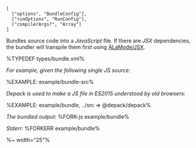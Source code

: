 ```## async Bundle
[
  ["options", "BundleConfig"],
  ["runOptions", "RunConfig"],
  ["compilerArgs?", "Array"]
]
```

Bundles source code into a _JavaScript_ file. If there are _JSX_ dependencies, the bundler will transpile them first using [ÀLaMode/JSX](https://github.com/a-la/jsx).

%TYPEDEF types/bundle.xml%

_For example, given the following single JS source:_

%EXAMPLE: example/bundle-src%

_Depack is used to make a JS file in ES2015 understood by old browsers:_

%EXAMPLE: example/bundle, ../src => @depack/depack%

_The bundled output:_
%FORK-js example/bundle%

_Stderr:_
%FORKERR example/bundle%

<!-- %EXAMPLE: example, ../src => @depack/depack%
%FORK example% -->

%~ width="25"%